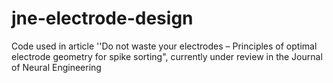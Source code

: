# jne-electrode-design
 Code used in article ''Do not waste your electrodes – Principles of optimal electrode geometry for spike sorting", currently under review in the Journal of Neural Engineering
